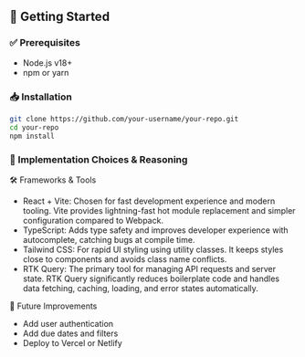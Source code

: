 ## 🚀 Getting Started

### ✅ Prerequisites
- Node.js v18+
- npm or yarn

### 📥 Installation
```bash
git clone https://github.com/your-username/your-repo.git
cd your-repo
npm install
```

### 🧠 Implementation Choices & Reasoning
🛠️ Frameworks & Tools
- React + Vite: Chosen for fast development experience and modern tooling. Vite provides lightning-fast hot module replacement and simpler configuration compared to Webpack.
- TypeScript: Adds type safety and improves developer experience with autocomplete, catching bugs at compile time.
- Tailwind CSS: For rapid UI styling using utility classes. It keeps styles close to components and avoids class name conflicts.
- RTK Query: The primary tool for managing API requests and server state. RTK Query significantly reduces boilerplate code and handles data fetching, caching, loading, and error states automatically. 

📌 Future Improvements
- Add user authentication
- Add due dates and filters
- Deploy to Vercel or Netlify